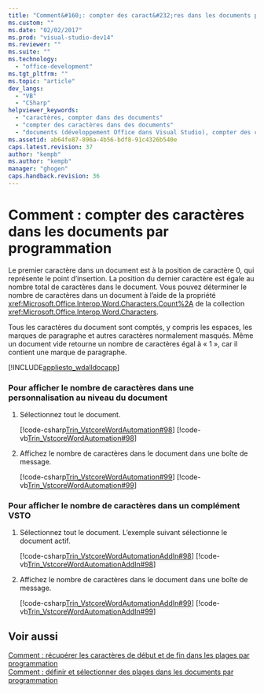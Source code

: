 ```yaml
---
title: "Comment&#160;: compter des caract&#232;res dans les documents par programmation"
ms.custom: ""
ms.date: "02/02/2017"
ms.prod: "visual-studio-dev14"
ms.reviewer: ""
ms.suite: ""
ms.technology: 
  - "office-development"
ms.tgt_pltfrm: ""
ms.topic: "article"
dev_langs: 
  - "VB"
  - "CSharp"
helpviewer_keywords: 
  - "caractères, compter dans des documents"
  - "compter des caractères dans des documents"
  - "documents (développement Office dans Visual Studio), compter des caractères"
ms.assetid: ab64fe87-896a-4b56-bdf8-91c4326b540e
caps.latest.revision: 37
author: "kempb"
ms.author: "kempb"
manager: "ghogen"
caps.handback.revision: 36
---
```

# Comment&#160;: compter des caract&#232;res dans les documents par programmation
  Le premier caractère dans un document est à la position de caractère 0, qui représente le point d’insertion. La position du dernier caractère est égale au nombre total de caractères dans le document. Vous pouvez déterminer le nombre de caractères dans un document à l’aide de la propriété <xref:Microsoft.Office.Interop.Word.Characters.Count%2A> de la collection <xref:Microsoft.Office.Interop.Word.Characters>.  
  
 Tous les caractères du document sont comptés, y compris les espaces, les marques de paragraphe et autres caractères normalement masqués. Même un document vide retourne un nombre de caractères égal à « 1 », car il contient une marque de paragraphe.  
  
 [!INCLUDE[appliesto_wdalldocapp](../vsto/includes/appliesto-wdalldocapp-md.md)]  
  
### Pour afficher le nombre de caractères dans une personnalisation au niveau du document  
  
1.  Sélectionnez tout le document.  
  
     [!code-csharp[Trin_VstcoreWordAutomation#98](../snippets/csharp/VS_Snippets_OfficeSP/Trin_VstcoreWordAutomation/CS/ThisDocument.cs#98)]
     [!code-vb[Trin_VstcoreWordAutomation#98](../snippets/visualbasic/VS_Snippets_OfficeSP/Trin_VstcoreWordAutomation/VB/ThisDocument.vb#98)]  
  
2.  Affichez le nombre de caractères dans le document dans une boîte de message.  
  
     [!code-csharp[Trin_VstcoreWordAutomation#99](../snippets/csharp/VS_Snippets_OfficeSP/Trin_VstcoreWordAutomation/CS/ThisDocument.cs#99)]
     [!code-vb[Trin_VstcoreWordAutomation#99](../snippets/visualbasic/VS_Snippets_OfficeSP/Trin_VstcoreWordAutomation/VB/ThisDocument.vb#99)]  
  
### Pour afficher le nombre de caractères dans un complément VSTO  
  
1.  Sélectionnez tout le document. L’exemple suivant sélectionne le document actif.  
  
     [!code-csharp[Trin_VstcoreWordAutomationAddIn#98](../snippets/csharp/VS_Snippets_OfficeSP/Trin_VstcoreWordAutomationAddIn/CS/ThisAddIn.cs#98)]
     [!code-vb[Trin_VstcoreWordAutomationAddIn#98](../snippets/visualbasic/VS_Snippets_OfficeSP/Trin_VstcoreWordAutomationAddIn/VB/ThisAddIn.vb#98)]  
  
2.  Affichez le nombre de caractères dans le document dans une boîte de message.  
  
     [!code-csharp[Trin_VstcoreWordAutomationAddIn#99](../snippets/csharp/VS_Snippets_OfficeSP/Trin_VstcoreWordAutomationAddIn/CS/ThisAddIn.cs#99)]
     [!code-vb[Trin_VstcoreWordAutomationAddIn#99](../snippets/visualbasic/VS_Snippets_OfficeSP/Trin_VstcoreWordAutomationAddIn/VB/ThisAddIn.vb#99)]  
  
## Voir aussi  
 [Comment : récupérer les caractères de début et de fin dans les plages par programmation](../vsto/how-to-programmatically-retrieve-start-and-end-characters-in-ranges.md)   
 [Comment : définir et sélectionner des plages dans les documents par programmation](../vsto/how-to-programmatically-define-and-select-ranges-in-documents.md)  
  
  